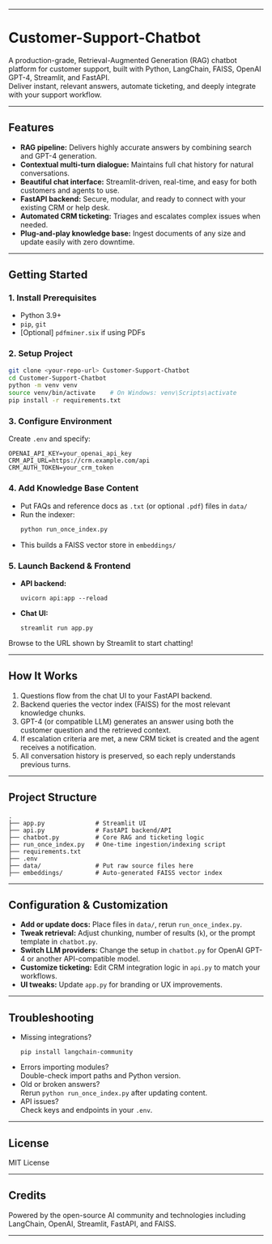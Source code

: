 ***

# Customer-Support-Chatbot

A production-grade, Retrieval-Augmented Generation (RAG) chatbot platform for customer support, built with Python, LangChain, FAISS, OpenAI GPT-4, Streamlit, and FastAPI.  
Deliver instant, relevant answers, automate ticketing, and deeply integrate with your support workflow.

***

## Features

- **RAG pipeline:** Delivers highly accurate answers by combining search and GPT-4 generation.
- **Contextual multi-turn dialogue:** Maintains full chat history for natural conversations.
- **Beautiful chat interface:** Streamlit-driven, real-time, and easy for both customers and agents to use.
- **FastAPI backend:** Secure, modular, and ready to connect with your existing CRM or help desk.
- **Automated CRM ticketing:** Triages and escalates complex issues when needed.
- **Plug-and-play knowledge base:** Ingest documents of any size and update easily with zero downtime.

***

## Getting Started

### 1. Install Prerequisites

- Python 3.9+
- `pip`, `git`
- [Optional] `pdfminer.six` if using PDFs

### 2. Setup Project

```sh
git clone <your-repo-url> Customer-Support-Chatbot
cd Customer-Support-Chatbot
python -m venv venv
source venv/bin/activate    # On Windows: venv\Scripts\activate
pip install -r requirements.txt
```


### 3. Configure Environment

Create `.env` and specify:

```env
OPENAI_API_KEY=your_openai_api_key
CRM_API_URL=https://crm.example.com/api
CRM_AUTH_TOKEN=your_crm_token
```


### 4. Add Knowledge Base Content

- Put FAQs and reference docs as `.txt` (or optional `.pdf`) files in `data/`
- Run the indexer:
  ```sh
  python run_once_index.py
  ```
- This builds a FAISS vector store in `embeddings/`

### 5. Launch Backend & Frontend

- **API backend:**  
  ```
  uvicorn api:app --reload
  ```
- **Chat UI:**  
  ```
  streamlit run app.py
  ```


Browse to the URL shown by Streamlit to start chatting!

***

## How It Works

1. Questions flow from the chat UI to your FastAPI backend.
2. Backend queries the vector index (FAISS) for the most relevant knowledge chunks.
3. GPT-4 (or compatible LLM) generates an answer using both the customer question and the retrieved context.
4. If escalation criteria are met, a new CRM ticket is created and the agent receives a notification.
5. All conversation history is preserved, so each reply understands previous turns.

***

## Project Structure

```text
.
├── app.py              # Streamlit UI
├── api.py              # FastAPI backend/API
├── chatbot.py          # Core RAG and ticketing logic
├── run_once_index.py   # One-time ingestion/indexing script
├── requirements.txt
├── .env
├── data/               # Put raw source files here
├── embeddings/         # Auto-generated FAISS vector index
```


***

## Configuration & Customization

- **Add or update docs:** Place files in `data/`, rerun `run_once_index.py`.
- **Tweak retrieval:** Adjust chunking, number of results (`k`), or the prompt template in `chatbot.py`.
- **Switch LLM providers:** Change the setup in `chatbot.py` for OpenAI GPT-4 or another API-compatible model.
- **Customize ticketing:** Edit CRM integration logic in `api.py` to match your workflows.
- **UI tweaks:** Update `app.py` for branding or UX improvements.

***

## Troubleshooting

- Missing integrations?  
  ```
  pip install langchain-community
  ```
- Errors importing modules?  
  Double-check import paths and Python version.
- Old or broken answers?  
  Rerun `python run_once_index.py` after updating content.
- API issues?  
  Check keys and endpoints in your `.env`.

***

## License

MIT License

***

## Credits

Powered by the open-source AI community and technologies including LangChain, OpenAI, Streamlit, FastAPI, and FAISS.

***
